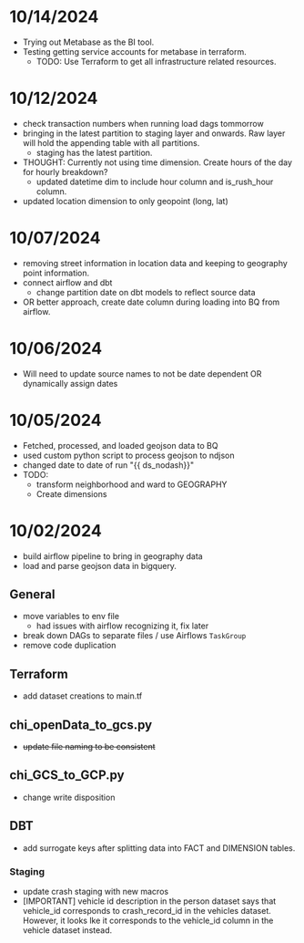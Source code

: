 # 10/14/2024
- Trying out Metabase as the BI tool.
- Testing getting service accounts for metabase in terraform.
    - TODO: Use Terraform to get all infrastructure related resources.

# 10/12/2024
- check transaction numbers when running load dags tommorrow
- bringing in the latest partition to staging layer and onwards. Raw layer will hold the appending table with all partitions.
    - staging has the latest partition.
- THOUGHT: Currently not using time dimension. Create hours of the day for hourly breakdown?
    - updated datetime dim to include hour column and is_rush_hour column.
- updated location dimension to only geopoint (long, lat)


# 10/07/2024
- removing street information in location data and keeping to geography point information.
- connect airflow and dbt
    - change partition date on dbt models to reflect source data
- OR better approach, create date column during loading into BQ from airflow.

# 10/06/2024
- Will need to update source names to not be date dependent OR dynamically assign dates

# 10/05/2024
- Fetched, processed, and loaded geojson data to BQ
- used custom python script to process geojson to ndjson
- changed date to date of run "{{ ds_nodash}}"
- TODO:
    - transform neighborhood and ward to GEOGRAPHY
    - Create dimensions

# 10/02/2024
- build airflow pipeline to bring in geography data
- load and parse geojson data in bigquery.

## General
- move variables to env file
    - had issues with airflow recognizing it, fix later
- break down DAGs to separate files / use Airflows `TaskGroup`
- remove code duplication

## Terraform
- add dataset creations to main.tf

## chi_openData_to_gcs.py
- ~~update file naming to be consistent~~

## chi_GCS_to_GCP.py
- change write disposition

## DBT
- add surrogate keys after splitting data into FACT and DIMENSION tables.

### Staging
- update crash staging with new macros
- [IMPORTANT] vehicle id description in the person dataset says that vehicle_id corresponds to crash_record_id in the vehicles dataset. However, it looks lke it corresponds to the vehicle_id column in the vehicle dataset instead.
